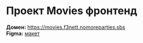 # Проект Movies фронтенд

**Домен:** https://movies.f3nett.nomoreparties.sbs    
**Figma:** [макет](https://www.figma.com/file/6H5NiKiuDaTJLaeEuchkbF/Diploma?node-id=13656%3A29475)    
